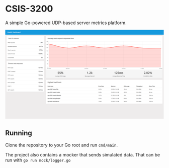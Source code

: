 # CSIS-3200

A simple Go-powered UDP-based server metrics platform.

![Sample run dashboard screenshot](https://raw.githubusercontent.com/AMKohn/CSIS-3200/master/web/static/screenshots/dashboard.png)

## Running

Clone the repository to your Go root and run `cmd/main`.

The project also contains a mocker that sends simulated data. That can be run with `go run mock/logger.go`
